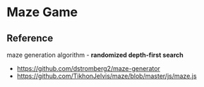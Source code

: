 # Maze Game

## Reference

maze generation algorithm - **randomized depth-first search**
- https://github.com/dstromberg2/maze-generator
- https://github.com/TikhonJelvis/maze/blob/master/js/maze.js
